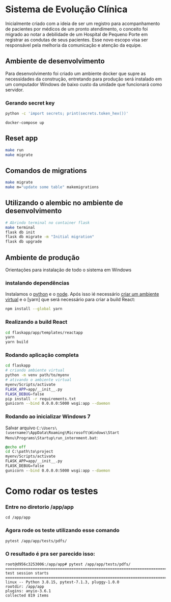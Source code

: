 # Sistema de Evolução Clínica

Inicialmente criado com a ideia de ser um registro para acompanhamento de pacientes por médicos de um pronto atendimento, o conceito foi migrado ao notar a debilidade de um Hospital de Pequeno Porte em registrar as condutas de seus pacientes. Esse novo escopo visa ser responsável pela melhoria da comunicação e atenção da equipe.

## Ambiente de desenvolvimento

Para desenvolvimento foi criado um ambiente docker que supre as necessidades da construção, entretando para produção será instalado em um computador Windows de baixo custo da unidade que funcionará como servidor.

### Gerando secret key

```sh
python -c 'import secrets; print(secrets.token_hex())'
```

```
docker-compose up
```

## Reset app

```sh
make run
make migrate
```

## Comandos de migrations

```sh
make migrate
make m="update some table" makemigrations
```

## Utilizando o alembic no ambiente de desenvolvimento

```sh
# Abrindo terminal no container flask
make terminal
flask db init
flask db migrate -m "Initial migration"
flask db upgrade
```

## Ambiente de produção

Orientações para instalação de todo o sistema em Windows

### instalando dependências

Instalamos o [python](https://www.python.org/downloads/) e o [node](https://nodejs.org/en/download/). Após isso ié necessário [criar um ambiente virtual](https://docs.python.org/pt-br/3/library/venv.html#creating-virtual-environments) e o [yarn] que será necessário para criar a build React:

```sh
npm install --global yarn
```

### Realizando a build React

```sh
cd flaskapp/app/templates/reactapp
yarn
yarn build
```

### Rodando aplicação completa

```sh
cd flaskapp
# criando ambiente virtual
python -m venv path/to/myenv
# ativando o ambiente virtual
myenv/Scripts/activate
FLASK_APP=app/__init__.py
FLASK_DEBUG=false
pip install -r requirements.txt
gunicorn --bind 0.0.0.0:5000 wsgi:app --daemon
```

### Rodando ao inicializar Windows 7

Salvar arquivo `C:\Users\(username)\AppData\Roaming\Microsoft\Windows\Start Menu\Programs\Startup\run_internment.bat`:

```bat
@echo off
cd C:\path\to\project
myenv/Scripts/activate
FLASK_APP=app/__init__.py
FLASK_DEBUG=false
gunicorn --bind 0.0.0.0:5000 wsgi:app --daemon
```

# Como rodar os testes
### Entre no diretorio /app/app
```cd /app/app```
### Agora rode os teste utilizando esse comando
```pytest /app/app/tests/pdfs/```

### O resultado é pra ser parecido isso:
```
root@d956c3253006:/app/app# pytest /app/app/tests/pdfs/
========================================================================================== test session starts ==========================================================================================platform linux -- Python 3.8.15, pytest-7.1.3, pluggy-1.0.0
rootdir: /app/app
plugins: anyio-3.6.1
collected 819 items
```